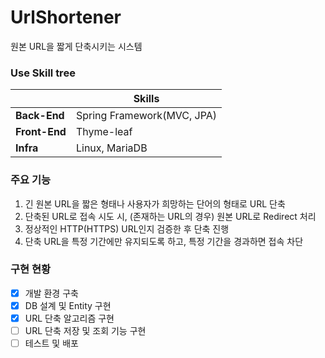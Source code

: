 # UrlShortener
원본 URL을 짧게 단축시키는 시스템
### Use Skill tree
| | Skills |
|---|---|
| <b>Back-End</b> | Spring Framework(MVC, JPA) |
| <b>Front-End</b> | Thyme-leaf |
| <b>Infra</b> | Linux, MariaDB |
### 주요 기능
1. 긴 원본 URL을 짧은 형태나 사용자가 희망하는 단어의 형태로 URL 단축
2.  단축된 URL로 접속 시도 시, (존재하는 URL의 경우) 원본 URL로 Redirect 처리
3. 정상적인 HTTP(HTTPS) URL인지 검증한 후 단축 진행
4. 단축 URL을 특정 기간에만 유지되도록 하고, 특정 기간을 경과하면 접속 차단<br>
### 구현 현황
- [x] 개발 환경 구축
- [x] DB 설계 및 Entity 구현
- [x] URL 단축 알고리즘 구현
- [ ] URL 단축 저장 및 조회 기능 구현
- [ ] 테스트 및 배포